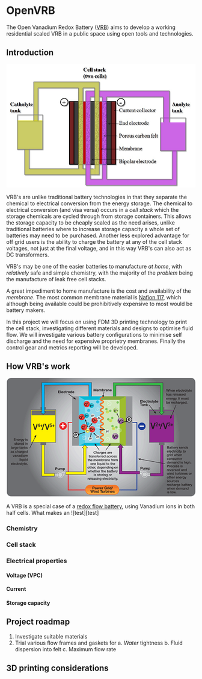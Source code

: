 # OpenVRB
The Open Vanadium Redox Battery ([VRB]) aims to develop a working residential scaled VRB in a public space using open tools and technologies.

## Introduction
![two cell stack][two cell stack]

VRB's are unlike traditional battery technologies in that they separate the chemical to electrical conversion from the energy storage.
The chemical to electrical conversion (and visa versa) occurs in a _cell stack_ which the storage chemicals are cycled through from storage containers.
This allows the storage capacity to be cheaply scaled as the need arises, unlike traditional batteries where to increase storage capacity a whole set of batteries may need to be purchased.
Another less explored advantage for off grid users is the ability to charge the battery at any of the cell stack voltages, not just at the final voltage, and in this way VRB's can also act as DC transformers.

VRB's may be one of the easier batteries to manufacture _at home_, with _relatively_ safe and simple chemistry, with the majority of the _problem_ being the manufacture of leak free cell stacks.

A great impediment to home manufacture is the cost and availability of the _membrane_. The most common membrane material is [Nafion 117], which although being available could be prohibitively expensive to most would be battery makers.

In this project we will focus on using FDM 3D printing technology to print the cell stack, investigating different materials and designs to optimise fluid flow.
We will investigate various battery configurations to minimise self discharge and the need for expensive proprietry membranes.
Finally the control gear and metrics reporting will be developed.

## How VRB's work
![how a vrb works][how a vrb works]

A VRB is a special case of a [redox flow battery], using Vanadium ions in both half cells.
What makes an 
![test][test]

### Chemistry


### Cell stack


### Electrical properties


#### Voltage (VPC)
#### Current
#### Storage capacity

## Project roadmap

1. Investigate suitable materials
2. Trial various flow frames and gaskets for
    a. _Water_ tightness
    b. Fluid dispersion into felt
    c. Maximum flow rate
## 3D printing considerations



[images]: # (Below be the images)
[two cell stack]: images/cell.jpg "Simplified two cell stack"
[initial frame prints]: images/F4.medium.gif "Published prints for 3D printed VRB frame"
[initial frame model]: images/F8.medium.gif  "Published CAD model for 3D printed VRB frame"
[spiral flow]: images/F9.medium.gif "Published CAD model for 3D printed spiraling fluid flow chamber"
[how a vrb works]: images/how-does-a-vrfb-work.png "Detailed chemical model of VRB"
[wikipedia-image]: images/Redox_Flow_Zelle_Deutsch_Farbverlauf.png

[links]: # (Below be links)
[redox flow battery]: https://en.wikipedia.org/wiki/Flow_battery
[VRB]: https://en.wikipedia.org/wiki/Flow_battery
[Nafion 117]: http://www.sigmaaldrich.com/catalog/product/aldrich/274674
[earliest]: http://www.arizonaenergy.org/Analysis/FuelCell/Vanadium%20Battery/recent_progress_with_the_unsw_va.htm